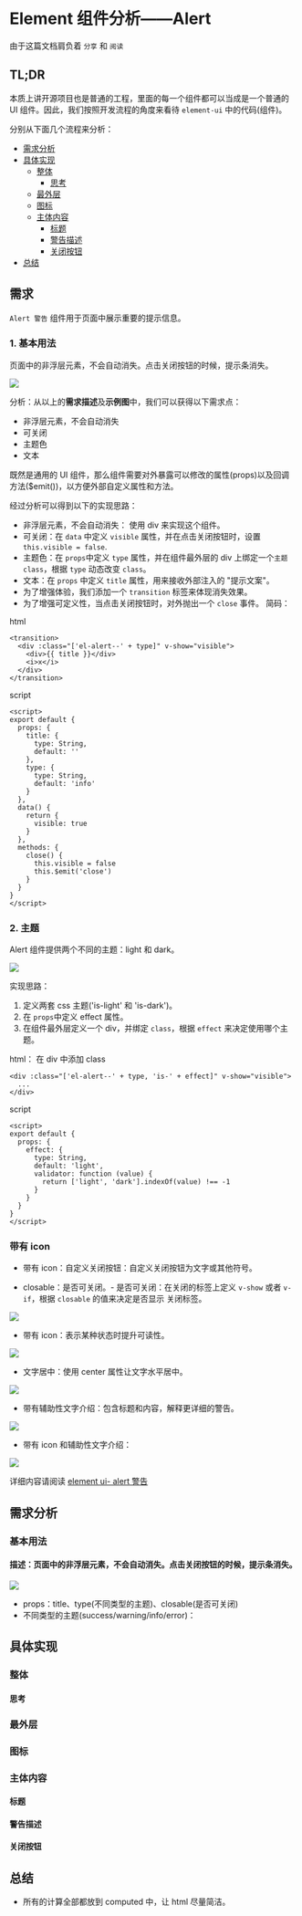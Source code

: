 # Element 组件分析——Alert

由于这篇文档肩负着 `分享` 和 `阅读`

## TL;DR

本质上讲开源项目也是普通的工程，里面的每一个组件都可以当成是一个普通的 UI 组件。因此，我们按照开发流程的角度来看待 `element-ui` 中的代码(组件)。

分别从下面几个流程来分析：

<!-- START doctoc generated TOC please keep comment here to allow auto update -->
<!-- DON'T EDIT THIS SECTION, INSTEAD RE-RUN doctoc TO UPDATE -->

- [需求分析](#%E9%9C%80%E6%B1%82%E5%88%86%E6%9E%90)
- [具体实现](#%E5%85%B7%E4%BD%93%E5%AE%9E%E7%8E%B0)
  - [整体](#%E6%95%B4%E4%BD%93)
    - [思考](#%E6%80%9D%E8%80%83)
  - [最外层](#%E6%9C%80%E5%A4%96%E5%B1%82)
  - [图标](#%E5%9B%BE%E6%A0%87)
  - [主体内容](#%E4%B8%BB%E4%BD%93%E5%86%85%E5%AE%B9)
    - [标题](#%E6%A0%87%E9%A2%98)
    - [警告描述](#%E8%AD%A6%E5%91%8A%E6%8F%8F%E8%BF%B0)
    - [关闭按钮](#%E5%85%B3%E9%97%AD%E6%8C%89%E9%92%AE)
- [总结](#%E6%80%BB%E7%BB%93)

<!-- END doctoc generated TOC please keep comment here to allow auto update -->

## 需求

`Alert 警告` 组件用于页面中展示重要的提示信息。

### 1. 基本用法

页面中的非浮层元素，不会自动消失。点击关闭按钮的时候，提示条消失。

![](../../assets/imgs/alert/1.png)

分析：从以上的**需求描述**及**示例图**中，我们可以获得以下需求点：

- 非浮层元素，不会自动消失
- 可关闭
- 主题色
- 文本

既然是通用的 UI 组件，那么组件需要对外暴露可以修改的属性(props)以及回调方法(\$emit())，以方便外部自定义属性和方法。

经过分析可以得到以下的实现思路：

- 非浮层元素，不会自动消失： 使用 div 来实现这个组件。
- 可关闭：在 `data` 中定义 `visible` 属性，并在点击关闭按钮时，设置 `this.visible = false`.
- 主题色：在 `props`中定义 `type` 属性，并在组件最外层的 div 上绑定一个`主题class`，根据 `type` 动态改变 `class`。
- 文本：在 `props` 中定义 `title` 属性，用来接收外部注入的 "提示文案"。
- 为了增强体验，我们添加一个 `transition` 标签来体现消失效果。
- 为了增强可定义性，当点击关闭按钮时，对外抛出一个 `close` 事件。
  简码：

html

```vue
<transition>
  <div :class="['el-alert--' + type]" v-show="visible">
    <div>{{ title }}</div>
    <i>x</i>
  </div>
</transition>
```

script

```vue
<script>
export default {
  props: {
    title: {
      type: String,
      default: ''
    },
    type: {
      type: String,
      default: 'info'
    }
  },
  data() {
    return {
      visible: true
    }
  },
  methods: {
    close() {
      this.visible = false
      this.$emit('close')
    }
  }
}
</script>
```

### 2. 主题

Alert 组件提供两个不同的主题：light 和 dark。

![](../../assets/imgs/alert/2.png)

实现思路：

1. 定义两套 css 主题('is-light' 和 'is-dark')。
2. 在 `props`中定义 effect 属性。
3. 在组件最外层定义一个 div，并绑定 `class`，根据 `effect` 来决定使用哪个主题。

html： 在 div 中添加 class

```vue
<div :class="['el-alert--' + type, 'is-' + effect]" v-show="visible">
  ...
</div>
```

script

```vue
<script>
export default {
  props: {
    effect: {
      type: String,
      default: 'light',
      validator: function (value) {
        return ['light', 'dark'].indexOf(value) !== -1
      }
    }
  }
}
</script>
```

### 带有 icon

- 带有 icon：自定义关闭按钮：自定义关闭按钮为文字或其他符号。

- closable：是否可关闭。- 是否可关闭：在关闭的标签上定义 `v-show` 或者 `v-if`，根据 `closable` 的值来决定是否显示 关闭标签。

![](../../assets/imgs/alert/3.png)

- 带有 icon：表示某种状态时提升可读性。

![](../../assets/imgs/alert/4.png)

- 文字居中：使用 center 属性让文字水平居中。

![](../../assets/imgs/alert/5.png)

- 带有辅助性文字介绍：包含标题和内容，解释更详细的警告。

![](../../assets/imgs/alert/6.png)

- 带有 icon 和辅助性文字介绍：

![](../../assets/imgs/alert/7.png)

详细内容请阅读 [element ui- alert 警告](https://element.eleme.cn/#/zh-CN/component/alert)

## 需求分析

### 基本用法

#### 描述：页面中的非浮层元素，不会自动消失。点击关闭按钮的时候，提示条消失。

![](../../assets/imgs/alert/1.png)

- props：title、type(不同类型的主题)、closable(是否可关闭)
- 不同类型的主题(success/warning/info/error)：

## 具体实现

### 整体

#### 思考

### 最外层

### 图标

### 主体内容

#### 标题

#### 警告描述

#### 关闭按钮

## 总结

- 所有的计算全部都放到 computed 中，让 html 尽量简洁。

